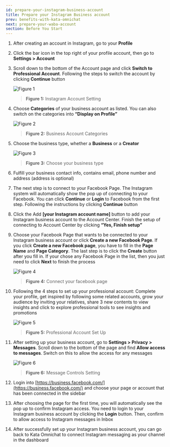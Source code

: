 ```yaml
---
id: prepare-your-instagram-business-account
title: Prepare your Instagram Business account
prev: benefits-with-kata-omnichat
next: prepare-your-waba-account
section: Before You Start
---
```


1. After creating an account in Instagram, go to your **Profile**
2. Click the bar icon in the top right of your profile account, then go to **Settings > Account**
3. Scroll down to the bottom of the Account page and click **Switch to Professional Account**. Following the steps to switch the account by clicking **Continue** button

    ![Figure 1](/assets/images/products/kata-omnichat/image1.png)

    > **Figure 1:** Instagram Account Setting

4. Choose **Categories** of your business account as listed. You can also switch on the categories into **“Display on Profile”**

    ![Figure 2](/assets/images/products/kata-omnichat/image2.png)

    > **Figure 2:** Business Account Categories

5. Choose the business type, whether a **Business** or a **Creator**

    ![Figure 3](/assets/images/products/kata-omnichat/image3.png)

    > **Figure 3:** Choose your business type

6. Fulfill your business contact info, contains email, phone number and address (address is optional)
7. The next step is to connect to your Facebook Page. The Instagram system will automatically show the pop up of connecting to your Facebook. You can click **Continue** or **Login** to Facebook from the first step. Following the instructions by clicking **Continue** button
8. Click the Add **[your Instagram account name]** button to add your Instagram business account to the Account Center. Finish the setup of connecting to Account Center by clicking **“Yes, Finish setup”**
9. Choose your Facebook Page that wants to be connected to your Instagram business account or click **Create a new Facebook Page**. If you click **Create a new Facebook page**, you have to fill in the **Page Name** and **Page Category**. The last step is to click the **Create** button after you fill in. If your chose any Facebook Page in the list, then you just need to click **Next** to finish the process

    ![Figure 4](/assets/images/products/kata-omnichat/image4.png)

    > **Figure 4:** Connect your facebook page

10. Following the 4 steps to set up your professional account: Complete your profile, get inspired by following some related accounts, grow your audience by inviting your relatives, share 3 new contents to view insights and click to explore professional tools to see insights and promotions

    ![Figure 5](/assets/images/products/kata-omnichat/image5.png)

    > **Figure 5:** Professional Account Set Up

11. After setting up your business account, go to **Settings > Privacy > Messages**. Scroll down to the bottom of the page and find **Allow access to messages**. Switch on this to allow the access for any messages

    ![Figure 6](/assets/images/products/kata-omnichat/image6.png)

    > **Figure 6:** Message Controls Setting

12. Login into [https://business.facebook.com/](https://business.facebook.com/) and choose your page or account that has been connected in the sidebar

13. After choosing the page for the first time, you will automatically see the pop up to confirm Instagram access. You need to login to your Instagram business account by clicking the **Login** button. Then, confirm to allow access to Instagram messages in Inbox

14. After successfully set up your Instagram business account, you can go back to Kata Omnichat to connect Instagram messaging as your channel in the dashboard
